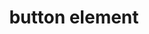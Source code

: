 ---
{
  "title": "button element",
  "description": "The button element represents a button labeled by its contents.",
  "category": "html",
  "keywords": [
    "button element"
  ],
  "last_test_date": "2020-08-15",
  "test_results_url": "https://a11ysupport.io/tech/html/button_element",
  "test_url": "https://a11ysupport.io/tech/html/button_element",
  "notes_by_num": {
    "1": "Didn't convey inner-text name changes when in focus",
    "2": "Didn't convey its name"
  },
  "stats": {
    "jaws": {
      "chrome": {
        "76-86": "a #1"
      },
      "ie": {
        "11": "y"
      },
      "firefox": {
        "68-82": "a #1"
      }
    },
    "narrator": {
      "edge": {
        "44-86": "y"
      }
    },
    "nvda": {
      "chrome": {
        "76-86": "a #1"
      },
      "firefox": {
        "68-82": "a #1"
      }
    },
    "talkback": {
      "and_chr": {
        "76-86": "a #1"
      }
    },
    "vo_ios": {
      "ios_saf": {
        "12.3.1-14.2": "y"
      }
    },
    "vo_macos": {
      "safari": {
        "12.1.1-14.0": "a"
      }
    },
    "orca": {
      "firefox": {
        "69-82": "a #1"
      }
    },
    "dragon_win": {
      "chrome": {
        "76-87": "a"
      }
    },
    "va_and": {
      "and_chr": {
        "77-87": "a"
      }
    },
    "vc_macos": {
      "safari": {
        "13.0.5-14.0.1": "a #2"
      }
    },
    "vc_ios": {
      "ios_saf": {
        "13.0-14.2": "a"
      }
    },
    "wsr": {
      "chrome": {
        "77-87": "a"
      },
      "edge": {
        "44": "y"
      }
    }
  },
  "links": {
    "HTML AAM: button name change not conveyed": "https://github.com/w3c/html-aam/issues/291",
    "JAWS: button name change not conveyed": "https://github.com/FreedomScientific/VFO-standards-support/issues/392",
    "WHATWG HTML spec for the button element": "https://html.spec.whatwg.org/multipage/form-elements.html#the-button-element",
    "HTML AAM for the button element": "https://w3c.github.io/html-aam/#el-button"
  }
}
---